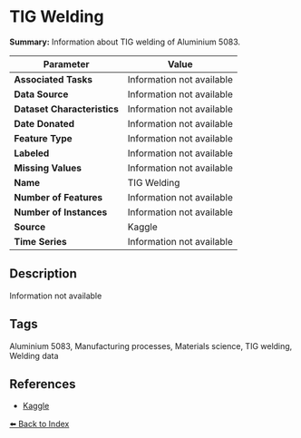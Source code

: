 # TIG Welding

**Summary:** Information about TIG welding of Aluminium 5083.

| Parameter | Value |
| --- | --- |
| **Associated Tasks** | Information not available |
| **Data Source** | Information not available |
| **Dataset Characteristics** | Information not available |
| **Date Donated** | Information not available |
| **Feature Type** | Information not available |
| **Labeled** | Information not available |
| **Missing Values** | Information not available |
| **Name** | TIG Welding |
| **Number of Features** | Information not available |
| **Number of Instances** | Information not available |
| **Source** | Kaggle |
| **Time Series** | Information not available |

## Description

Information not available

## Tags

Aluminium 5083, Manufacturing processes, Materials science, TIG welding, Welding data

## References

- [Kaggle](https://www.kaggle.com/danielbacioiu/tig-aluminium-5083)

[⬅️ Back to Index](../README.md)
